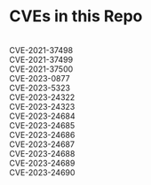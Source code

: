 # CVEs in this Repo
<br/>CVE-2021-37498
<br/>CVE-2021-37499
<br/>CVE-2021-37500
<br/>CVE-2023-0877
<br/>CVE-2023-5323
<br/>CVE-2023-24322
<br/>CVE-2023-24323
<br/>CVE-2023-24684
<br/>CVE-2023-24685
<br/>CVE-2023-24686
<br/>CVE-2023-24687
<br/>CVE-2023-24688
<br/>CVE-2023-24689
<br/>CVE-2023-24690
